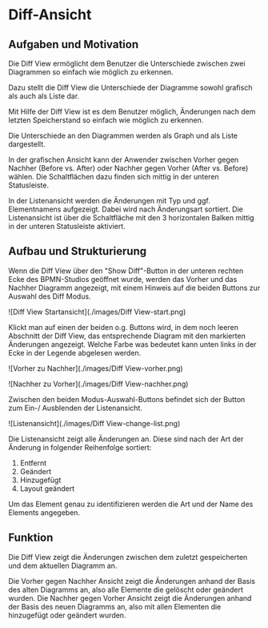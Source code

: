 # Diff-Ansicht

## Aufgaben und Motivation

Die Diff View ermöglicht dem Benutzer die Unterschiede zwischen zwei Diagrammen
so einfach wie möglich zu erkennen.

Dazu stellt die Diff View die Unterschiede der Diagramme sowohl grafisch als
auch als Liste dar.

Mit Hilfe der Diff View ist es dem Benutzer möglich, Änderungen nach dem letzten
Speicherstand so einfach wie möglich zu erkennen.

Die Unterschiede an den Diagrammen werden als Graph und als Liste dargestellt.

In der grafischen Ansicht kann der Anwender zwischen Vorher gegen Nachher
(Before vs. After) oder Nachher gegen Vorher (After vs. Before) wählen. Die
Schaltflächen dazu finden sich mittig in der unteren Statusleiste.

In der Listenansicht werden die Änderungen mit Typ und ggf. Elementnamens
aufgezeigt. Dabei wird nach Änderungsart sortiert. Die Listenansicht ist über
die Schaltfläche mit den 3 horizontalen Balken mittig in der unteren
Statusleiste aktiviert.

## Aufbau und Strukturierung

Wenn die Diff View über den "Show Diff"-Button in der unteren rechten Ecke
des BPMN-Studios geöffnet wurde, werden das Vorher und das Nachher Diagramm
angezeigt, mit einem Hinweis auf die beiden Buttons zur Auswahl des Diff Modus.


![Diff View Startansicht](./images/Diff View-start.png)

Klickt man auf einen der beiden o.g. Buttons wird, in dem noch leeren
Abschnitt der Diff View, das entsprechende Diagram mit den markierten Änderungen
angezeigt.
Welche Farbe was bedeutet kann unten links in der Ecke in der Legende abgelesen
werden.

![Vorher zu Nachher](./images/Diff View-vorher.png)

![Nachher zu Vorher](./images/Diff View-nachher.png)

Zwischen den beiden Modus-Auswahl-Buttons befindet sich der Button zum Ein-/
Ausblenden der Listenansicht.

![Listenansicht](./images/Diff View-change-list.png)

Die Listenansicht zeigt alle Änderungen an. Diese sind nach der Art
 der Änderung in folgender Reihenfolge sortiert:

1. Entfernt
1. Geändert
1. Hinzugefügt
1. Layout geändert

Um das Element genau zu identifizieren werden die Art und der Name des
Elements angegeben.

## Funktion

Die Diff View zeigt die Änderungen zwischen dem zuletzt gespeicherten und dem
aktuellen Diagramm an.

Die Vorher gegen Nachher Ansicht zeigt die Änderungen anhand der Basis des
alten Diagramms an, also alle Elemente die gelöscht oder geändert wurden.
Die Nachher gegen Vorher Ansicht zeigt die Änderungen anhand der Basis des
neuen Diagramms an, also mit allen Elementen die hinzugefügt oder geändert
wurden.
